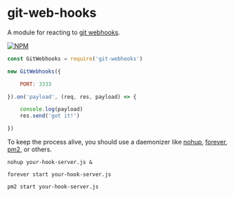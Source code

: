 # git-web-hooks
A module for reacting to [git webhooks](https://developer.github.com/webhooks/).

[![NPM](https://nodei.co/npm/git-web-hooks.png)](https://npmjs.org/package/git-web-hooks)


```javascript
const GitWebhooks = require('git-webhooks')

new GitWebhooks({

	PORT: 3333

}).on('payload', (req, res, payload) => {

	console.log(payload)
	res.send('got it!')

})

```

To keep the process alive, you should use a daemonizer like [nohup](https://en.wikipedia.org/wiki/Nohup), [forever](https://www.npmjs.com/package/forever), [pm2](https://github.com/Unitech/pm2), or others.

`nohup your-hook-server.js &`

`forever start your-hook-server.js`

`pm2 start your-hook-server.js`
